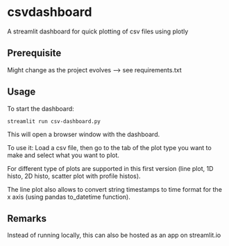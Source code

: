 # csvdashboard

A streamlit dashboard for quick plotting of csv files using plotly

## Prerequisite

Might change as the project evolves --> see requirements.txt 

## Usage

To start the dashboard:

```
streamlit run csv-dashboard.py
```

This will open a browser window with the dashboard. 

To use it: Load a csv file, then go to the tab of the plot type you want to make and select what you want to plot. 

For different type of plots are supported in this first version (line plot, 1D histo, 2D histo, scatter plot with profile histos).

The line plot also allows to convert string timestamps to time format for the x axis (using pandas to_datetime function).


## Remarks

Instead of running locally, this can also be hosted as an app on streamlit.io
